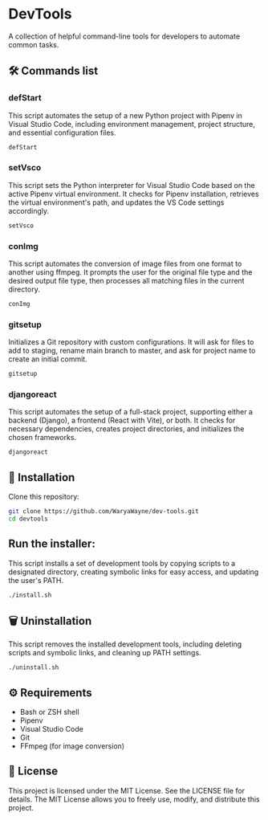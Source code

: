 # DevTools
A collection of helpful command-line tools for developers to automate common tasks.

## 🛠 Commands list

### defStart 
This script automates the setup of a new Python project with Pipenv in Visual Studio Code, including environment management, project structure, and essential configuration files.
```bash
defStart
```

### setVsco
This script sets the Python interpreter for Visual Studio Code based on the active Pipenv virtual environment. It checks for Pipenv installation, retrieves the virtual environment's path, and updates the VS Code settings accordingly.
```bash
setVsco
```

### conImg
This script automates the conversion of image files from one format to another using ffmpeg. It prompts the user for the original file type and the desired output file type, then processes all matching files in the current directory.
```bash
conImg
```

### gitsetup
Initializes a Git repository with custom configurations. It will ask for files to add to staging, rename main branch to master, and ask for project name to create an initial commit. 
```bash
gitsetup
```

### djangoreact
This script automates the setup of a full-stack project, supporting either a backend (Django), a frontend (React with Vite), or both. It checks for necessary dependencies, creates project directories, and initializes the chosen frameworks.
```bash
djangoreact
```

## 🚀 Installation
Clone this repository:
```bash
git clone https://github.com/WaryaWayne/dev-tools.git
cd devtools
```

## Run the installer:
This script installs a set of development tools by copying scripts to a designated directory, creating symbolic links for easy access, and updating the user's PATH.
```bash
./install.sh
```

## 🗑 Uninstallation
This script removes the installed development tools, including deleting scripts and symbolic links, and cleaning up PATH settings.
```bash
./uninstall.sh
```

## ⚙️ Requirements
- Bash or ZSH shell
- Pipenv
- Visual Studio Code
- Git
- FFmpeg (for image conversion)

## 📝 License
This project is licensed under the MIT License. See the LICENSE file for details. The MIT License allows you to freely use, modify, and distribute this project.
